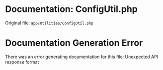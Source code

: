 # Documentation: ConfigUtil.php

Original file: `app/Utilities/ConfigUtil.php`

# Documentation Generation Error

There was an error generating documentation for this file: Unexpected API response format